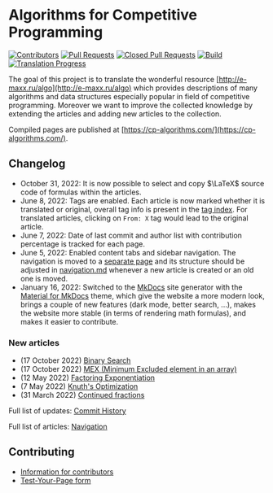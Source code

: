 # Algorithms for Competitive Programming

[![Contributors](https://img.shields.io/github/contributors/e-maxx-eng/e-maxx-eng.svg)](https://github.com/e-maxx-eng/e-maxx-eng/graphs/contributors)
[![Pull Requests](https://img.shields.io/github/issues-pr/e-maxx-eng/e-maxx-eng.svg)](https://github.com/e-maxx-eng/e-maxx-eng/pulls)
[![Closed Pull Requests](https://img.shields.io/github/issues-pr-closed/e-maxx-eng/e-maxx-eng.svg)](https://github.com/e-maxx-eng/e-maxx-eng/pulls?q=is%3Apr+is%3Aclosed)
[![Build](https://github.com/e-maxx-eng/e-maxx-eng/workflows/test/badge.svg)](https://github.com/e-maxx-eng/e-maxx-eng/actions?query=branch%3Amaster+workflow%3Atest)
[![Translation Progress](https://img.shields.io/badge/translation_progress-85.2%25-yellowgreen.svg)](https://github.com/e-maxx-eng/e-maxx-eng/wiki/Translation-Progress)

The goal of this project is to translate the wonderful resource
[http://e-maxx.ru/algo](http://e-maxx.ru/algo) which provides descriptions of many algorithms
and data structures especially popular in field of competitive programming.
Moreover we want to improve the collected knowledge by extending the articles
and adding new articles to the collection.

Compiled pages are published at [https://cp-algorithms.com/](https://cp-algorithms.com/).

## Changelog

- October 31, 2022: It is now possible to select and copy $\LaTeX$ source code of formulas within the articles.
- June 8, 2022: Tags are enabled. Each article is now marked whether it is translated or original, overall tag info is present in the [tag index](https://cp-algorithms.com/tags.html). For translated articles, clicking on `From: X` tag would lead to the original article.
- June 7, 2022: Date of last commit and author list with contribution percentage is tracked for each page.
- June 5, 2022: Enabled content tabs and sidebar navigation. The navigation is moved to a [separate page](https://cp-algorithms.com/navigation.html) and its structure should be adjusted in [navigation.md](https://github.com/e-maxx-eng/e-maxx-eng/blob/master/src/navigation.md) whenever a new article is created or an old one is moved.
- January 16, 2022: Switched to the [MkDocs](https://www.mkdocs.org/) site generator with the [Material for MkDocs](https://squidfunk.github.io/mkdocs-material/) theme, which give the website a more modern look, brings a couple of new features (dark mode, better search, ...), makes the website more stable (in terms of rendering math formulas), and makes it easier to contribute.

### New articles

- (17 October 2022) [Binary Search](https://cp-algorithms.com/num_methods/binary_search.html)
- (17 October 2022) [MEX (Minimum Excluded element in an array)](https://cp-algorithms.com/sequences/mex.html)
- (12 May 2022) [Factoring Exponentiation](https://cp-algorithms.com/algebra/factoring-exp.html)
- (7 May 2022) [Knuth's Optimization](https://cp-algorithms.com/dynamic_programming/knuth-optimization.html)
- (31 March 2022) [Continued fractions](https://cp-algorithms.com/algebra/continued-fractions.html)

Full list of updates: [Commit History](https://github.com/e-maxx-eng/e-maxx-eng/commits/master)

Full list of articles: [Navigation](https://cp-algorithms.com/navigation.html)

## Contributing

- [Information for contributors](https://cp-algorithms.com/contrib.html)
- [Test-Your-Page form](https://cp-algorithms.com/preview.html)

